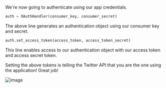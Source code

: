 <!--title={Consumer keys, secrets and access tokens}-->


We're now going to authenticate using our app credentials. 

```python
auth = OAuthHandler(consumer_key, consumer_secret)
```

The above line generates an authentication object using our consumer key and secret.

```python
auth.set_access_token(access_token, access_token_secret)
```

This line enables access to our authentication object with our access token and access secret token.



Setting the above tokens is telling the Twitter API that you are the one using the application! Great job!

![image](https://images.pexels.com/photos/1309644/pexels-photo-1309644.jpeg?auto=compress&cs=tinysrgb&dpr=1&w=500)

